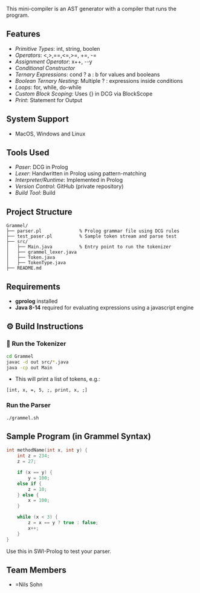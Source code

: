 This mini-compiler is an AST generator with a compiler that runs the program.

## Features
- *Primitive Types*: int, string, boolen
- *Operators*: <,>,==,<=,>=, +=, -=
- *Assignment Operator*: x++, --y
- *Conditional Constructor*
- *Ternary Expressions*:	cond ? a : b for values and booleans
- *Boolean Ternary Nesting*:	Multiple ? : expressions inside conditions
- *Loops*: for, while, do-while
- *Custom Block Scoping*:	Uses {} in DCG via BlockScope
- *Print*: Statement for Output

## System Support
- MacOS, Windows and Linux

## Tools Used
- *Paser*: DCG in Prolog
- *Lexer*: Handwritten in Prolog using pattern-matching
- *Interpreter/Runtime*: Implemented in Prolog
- *Version Control*: GitHub (private repository)
- *Build Tool*: Build

## Project Structure

```
Grammel/
├── parser.pl              % Prolog grammar file using DCG rules
├── test_paser.pl          % Sample token stream and parse test
├── src/
│   ├── Main.java          % Entry point to run the tokenizer
│   ├── grammel_lexer.java
│   ├── Token.java
│   ├── TokenType.java
├── README.md
```

## Requirements

- **gprolog** installed
- **Java 8-14** required for evaluating expressions using a javascript engine

## ⚙️ Build Instructions

### 🧪 Run the Tokenizer

```bash
cd Grammel
javac -d out src/*.java
java -cp out Main
```

- This will print a list of tokens, e.g.:
```
[int, x, =, 5, ;, print, x, ;]
```

### Run the Parser

```
./grammel.sh
```


## Sample Program (in Grammel Syntax)

```c
int methodName(int x, int y) {
    int z = 234;
    z = 27;

    if (x == y) {
        y = 100;
    else if {
        z = 10;
    } else {
        x = 100;
    }

    while (x < 3) {
        z = x == y ? true : false;
        x++;
    }
}
```


Use this in SWI-Prolog to test your parser.

## Team Members
- =Nils Sohn
